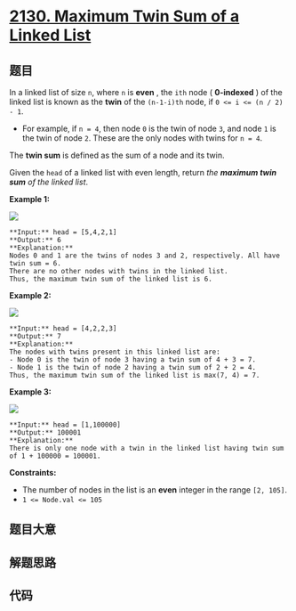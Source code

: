 # [2130. Maximum Twin Sum of a Linked List](https://leetcode.com/problems/maximum-twin-sum-of-a-linked-list)

## 题目

In a linked list of size `n`, where `n` is **even** , the `ith` node (
**0-indexed** ) of the linked list is known as the **twin** of the `(n-1-i)th`
node, if `0 <= i <= (n / 2) - 1`.

  * For example, if `n = 4`, then node `0` is the twin of node `3`, and node `1` is the twin of node `2`. These are the only nodes with twins for `n = 4`.

The **twin sum** is defined as the sum of a node and its twin.

Given the `head` of a linked list with even length, return _the **maximum twin
sum** of the linked list_.



**Example 1:**

![](https://assets.leetcode.com/uploads/2021/12/03/eg1drawio.png)

    
    
    **Input:** head = [5,4,2,1]
    **Output:** 6
    **Explanation:**
    Nodes 0 and 1 are the twins of nodes 3 and 2, respectively. All have twin sum = 6.
    There are no other nodes with twins in the linked list.
    Thus, the maximum twin sum of the linked list is 6. 
    

**Example 2:**

![](https://assets.leetcode.com/uploads/2021/12/03/eg2drawio.png)

    
    
    **Input:** head = [4,2,2,3]
    **Output:** 7
    **Explanation:**
    The nodes with twins present in this linked list are:
    - Node 0 is the twin of node 3 having a twin sum of 4 + 3 = 7.
    - Node 1 is the twin of node 2 having a twin sum of 2 + 2 = 4.
    Thus, the maximum twin sum of the linked list is max(7, 4) = 7. 
    

**Example 3:**

![](https://assets.leetcode.com/uploads/2021/12/03/eg3drawio.png)

    
    
    **Input:** head = [1,100000]
    **Output:** 100001
    **Explanation:**
    There is only one node with a twin in the linked list having twin sum of 1 + 100000 = 100001.
    



**Constraints:**

  * The number of nodes in the list is an **even** integer in the range `[2, 105]`.
  * `1 <= Node.val <= 105`


## 题目大意

## 解题思路

## 代码

```javascript

```
